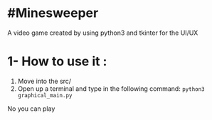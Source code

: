 #Minesweeper 
============

A video game created by using python3 and tkinter for the UI/UX

1- How to use it :
==================

1. Move into the src/ 
2. Open up a terminal and type in the following command: ``` python3 graphical_main.py  ```

No you can play 
